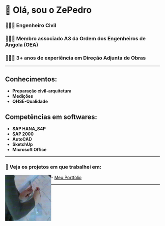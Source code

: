 # 👋 Olá, sou o ZePedro

### 👨🏾‍🎓 Engenheiro Civil
### 👷🏾‍♂️ Membro associado A3 da Ordem dos Engenheiros de Angola (OEA)
### 👷🏾‍♂️ 3+ anos de experiência em Direção Adjunta de Obras

---

## **Conhecimentos:**
- **Preparação civil-arquitetura**
- **Medições**
- **QHSE-Qualidade**

## **Competências em softwares:**
- **SAP HANA_S4P**
- **SAP 2000**
- **AutoCAD**
- **SketchUp**
- **Microsoft Office**

---

### 👀 Veja os projetos em que trabalhei em:
<a href="https://zepedro7.github.io/" target="_blank">
  <img align="left" width="150" height="150" src="image_gif.gif">
</a>
- <a href="https://zepedro7.github.io/" target="_blank">Meu Portfólio</a>

---

